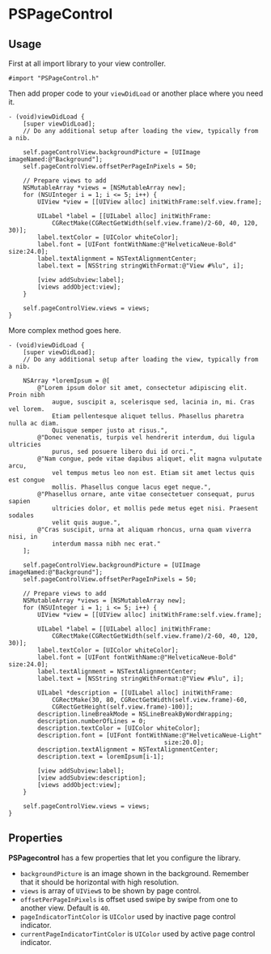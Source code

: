 # PSPageControl

## Usage

First at all import library to your view controller.
```objc
#import "PSPageControl.h"
```

Then add proper code to your `viewDidLoad` or another place where you need it.
```objc
- (void)viewDidLoad {
    [super viewDidLoad];
    // Do any additional setup after loading the view, typically from a nib.

    self.pageControlView.backgroundPicture = [UIImage imageNamed:@"Background"];
    self.pageControlView.offsetPerPageInPixels = 50;

    // Prepare views to add
    NSMutableArray *views = [NSMutableArray new];
    for (NSUInteger i = 1; i <= 5; i++) {
        UIView *view = [[UIView alloc] initWithFrame:self.view.frame];

        UILabel *label = [[UILabel alloc] initWithFrame:
            CGRectMake(CGRectGetWidth(self.view.frame)/2-60, 40, 120, 30)];
        label.textColor = [UIColor whiteColor];
        label.font = [UIFont fontWithName:@"HelveticaNeue-Bold" size:24.0];
        label.textAlignment = NSTextAlignmentCenter;
        label.text = [NSString stringWithFormat:@"View #%lu", i];

        [view addSubview:label];
        [views addObject:view];
    }

    self.pageControlView.views = views;
}
```

More complex method goes here.
```objc
- (void)viewDidLoad {
    [super viewDidLoad];
    // Do any additional setup after loading the view, typically from a nib.

    NSArray *loremIpsum = @[
        @"Lorem ipsum dolor sit amet, consectetur adipiscing elit. Proin nibh
            augue, suscipit a, scelerisque sed, lacinia in, mi. Cras vel lorem.
            Etiam pellentesque aliquet tellus. Phasellus pharetra nulla ac diam.
            Quisque semper justo at risus.",
        @"Donec venenatis, turpis vel hendrerit interdum, dui ligula ultricies
            purus, sed posuere libero dui id orci.",
        @"Nam congue, pede vitae dapibus aliquet, elit magna vulputate arcu,
            vel tempus metus leo non est. Etiam sit amet lectus quis est congue
            mollis. Phasellus congue lacus eget neque.",
        @"Phasellus ornare, ante vitae consectetuer consequat, purus sapien
            ultricies dolor, et mollis pede metus eget nisi. Praesent sodales
            velit quis augue.",
        @"Cras suscipit, urna at aliquam rhoncus, urna quam viverra nisi, in
            interdum massa nibh nec erat."
    ];

    self.pageControlView.backgroundPicture = [UIImage imageNamed:@"Background"];
    self.pageControlView.offsetPerPageInPixels = 50;

    // Prepare views to add
    NSMutableArray *views = [NSMutableArray new];
    for (NSUInteger i = 1; i <= 5; i++) {
        UIView *view = [[UIView alloc] initWithFrame:self.view.frame];

        UILabel *label = [[UILabel alloc] initWithFrame:
            CGRectMake(CGRectGetWidth(self.view.frame)/2-60, 40, 120, 30)];
        label.textColor = [UIColor whiteColor];
        label.font = [UIFont fontWithName:@"HelveticaNeue-Bold" size:24.0];
        label.textAlignment = NSTextAlignmentCenter;
        label.text = [NSString stringWithFormat:@"View #%lu", i];

        UILabel *description = [[UILabel alloc] initWithFrame:
            CGRectMake(30, 80, CGRectGetWidth(self.view.frame)-60,
            CGRectGetHeight(self.view.frame)-100)];
        description.lineBreakMode = NSLineBreakByWordWrapping;
        description.numberOfLines = 0;
        description.textColor = [UIColor whiteColor];
        description.font = [UIFont fontWithName:@"HelveticaNeue-Light"
                                           size:20.0];
        description.textAlignment = NSTextAlignmentCenter;
        description.text = loremIpsum[i-1];

        [view addSubview:label];
        [view addSubview:description];
        [views addObject:view];
    }

    self.pageControlView.views = views;
}
```

## Properties
**PSPagecontrol** has a few properties that let you configure the library.

* `backgroundPicture` is an image shown in the background. Remember that it should be horizontal with high resolution.
* `views` is array of `UIView`s to be shown by page control.
* `offsetPerPageInPixels` is offset used swipe by swipe from one to another view. Default is `40`.
* `pageIndicatorTintColor` is `UIColor` used by inactive page control indicator.
* `currentPageIndicatorTintColor` is `UIColor` used by active page control indicator.
